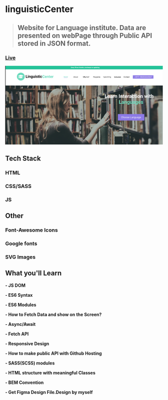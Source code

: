 # linguisticCenter

> ## Website for Language institute. Data are presented on webPage through Public API stored in JSON format.

 ### [Live](https://alidhuniya.github.io/linguisticCenter/index.html)


![Project Thumbnail](https://raw.githubusercontent.com/Alidhuniya/linguisticCenter/master/img/projectImg-languageInstitute.png)

## Tech Stack

 ### HTML
 ### CSS/SASS
 ### JS

 ## Other

 ### Font-Awesome Icons
 ### Google fonts
 ### SVG Images

 ## What you'll Learn

   **- JS DOM**

   **- ES6 Syntax**

   **- ES6 Modules**

   **- How to Fetch Data and show on the Screen?**

   **- Async/Await**

   **-  Fetch API**

   **- Responsive Design**

   **- How to make public API with Github Hosting**

   **- SASS(SCSS) modules**

   **- HTML structure with meaningful Classes**

   **- BEM Convention**

   **- Get Figma Design File.Design by myself**

